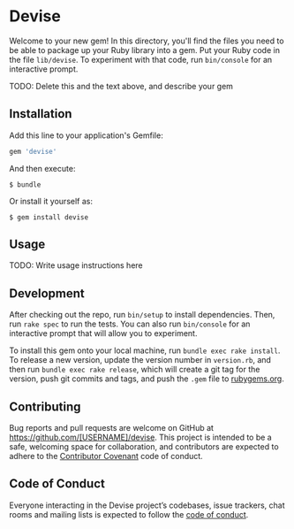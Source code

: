 # Devise

Welcome to your new gem! In this directory, you'll find the files you need to be able to package up your Ruby library into a gem. Put your Ruby code in the file `lib/devise`. To experiment with that code, run `bin/console` for an interactive prompt.

TODO: Delete this and the text above, and describe your gem

## Installation

Add this line to your application's Gemfile:

```ruby
gem 'devise'
```

And then execute:

    $ bundle

Or install it yourself as:

    $ gem install devise

## Usage

TODO: Write usage instructions here

## Development

After checking out the repo, run `bin/setup` to install dependencies. Then, run `rake spec` to run the tests. You can also run `bin/console` for an interactive prompt that will allow you to experiment.

To install this gem onto your local machine, run `bundle exec rake install`. To release a new version, update the version number in `version.rb`, and then run `bundle exec rake release`, which will create a git tag for the version, push git commits and tags, and push the `.gem` file to [rubygems.org](https://rubygems.org).

## Contributing

Bug reports and pull requests are welcome on GitHub at https://github.com/[USERNAME]/devise. This project is intended to be a safe, welcoming space for collaboration, and contributors are expected to adhere to the [Contributor Covenant](http://contributor-covenant.org) code of conduct.

## Code of Conduct

Everyone interacting in the Devise project’s codebases, issue trackers, chat rooms and mailing lists is expected to follow the [code of conduct](https://github.com/[USERNAME]/devise/blob/master/CODE_OF_CONDUCT.md).
